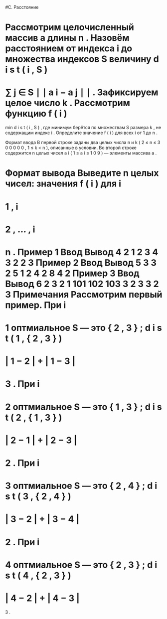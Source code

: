 #C. Расстояние

Рассмотрим целочисленный массив 
a
 длины 
n
. Назовём расстоянием от индекса 
i
 до множества индексов 
S
 величину 
d
i
s
t
(
i
,
S
)
=
∑
j
∈
S
∣
∣
a
i
−
a
j
∣
∣
.
Зафиксируем целое число 
k
. Рассмотрим функцию 
f
(
i
)
=
min
d
i
s
t
(
i
,
S
)
, где минимум берётся по множествам 
S
 размера 
k
, не содержащим индекс 
i
.
Определите значение 
f
(
i
)
 для всех 
i
 от 
1
 до 
n
.

Формат ввода
В первой строке заданы два целых числа 
n
 и 
k
 (
2
≤
n
≤
3
0
0
0
0
0
, 
1
≤
k
<
n
), описанные в условии.
Во второй строке содержится 
n
 целых чисел 
a
i
 (
1
≤
a
i
≤
1
0
9
) — элементы массива 
a
.

Формат вывода
Выведите 
n
 целых чисел: значения 
f
(
i
)
 для 
i
=
1
,
i
=
2
,
…
,
i
=
n
.
Пример 1
Ввод	Вывод
4 2
1 2 3 4
3 2 2 3
Пример 2
Ввод	Вывод
5 3
3 2 5 1 2
4 2 8 4 2
Пример 3
Ввод	Вывод
6 2
3 2 1 101 102 103
3 2 3 3 2 3
Примечания
Рассмотрим первый пример.
При 
i
=
1
 оптмиальное 
S
 — это 
{
2
,
3
}
; 
d
i
s
t
(
1
,
{
2
,
3
}
)
=
|
1
−
2
|
+
|
1
−
3
|
=
3
.
При 
i
=
2
 оптмиальное 
S
 — это 
{
1
,
3
}
; 
d
i
s
t
(
2
,
{
1
,
3
}
)
=
|
2
−
1
|
+
|
2
−
3
|
=
2
.
При 
i
=
3
 оптмиальное 
S
 — это 
{
2
,
4
}
; 
d
i
s
t
(
3
,
{
2
,
4
}
)
=
|
3
−
2
|
+
|
3
−
4
|
=
2
.
При 
i
=
4
 оптмиальное 
S
 — это 
{
2
,
3
}
; 
d
i
s
t
(
4
,
{
2
,
3
}
)
=
|
4
−
2
|
+
|
4
−
3
|
=
3
.


